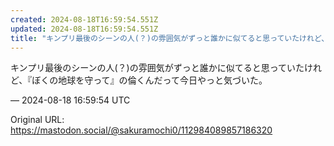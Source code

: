 ```yaml
---
created: 2024-08-18T16:59:54.551Z
updated: 2024-08-18T16:59:54.551Z
title: "キンプリ最後のシーンの人(？)の雰囲気がずっと誰かに似てると思っていたけれど、『[...]"
---
```


<p>キンプリ最後のシーンの人(？)の雰囲気がずっと誰かに似てると思っていたけれど、『ぼくの地球を守って』の倫くんだって今日やっと気づいた。</p>

&mdash; 2024-08-18 16:59:54 UTC

Original URL: https://mastodon.social/@sakuramochi0/112984089857186320
